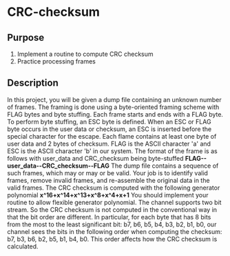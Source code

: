 # CRC-checksum
## Purpose
1. Implement a routine to compute CRC checksum
2. Practice processing frames

## Description
In this project, you will be given a dump file containing an unknown number of frames. The framing is done using a byte-oriented framing scheme with FLAG bytes and byte stuffing. Each frame starts and ends with a FLAG byte. To perform byte stuffing, an ESC byte is defined. When an ESC or FLAG byte occurs in the user data or checksum, an ESC is inserted before the special character for the escape. Each flame contains at least one byte of user data and 2 bytes of checksum. FLAG is the ASCII character 'a' and ESC is the ASCII character 'b' in our system. The format of the frame is as follows with user_data and CRC_checksum being byte-stuffed
                                                       **FLAG--user_data--CRC_checksum--FLAG**
The dump file contains a sequence of such frames, which may or may or be valid. Your job is to identify valid frames, remove invalid frames, and re-assemble the original data in the valid frames. The CRC checksum is computed with the following generator polynomial
                                                       **x^16+x^14+x^13+x^8+x^4+x+1**
You should implement your routine to allow flexible generator polynomial. The channel supports two bit stream. So the CRC checksum is not computed in the conventional way in that the bit order are different. In particular, for each byte that has 8 bits from the most to the least significant bit: b7, b6, b5, b4, b3, b2, b1, b0, our channel sees the bits in the following order when computing the checksum: b7, b3, b6, b2, b5, b1, b4, b0. This order affects how the CRC checksum is calculated.                                                       
